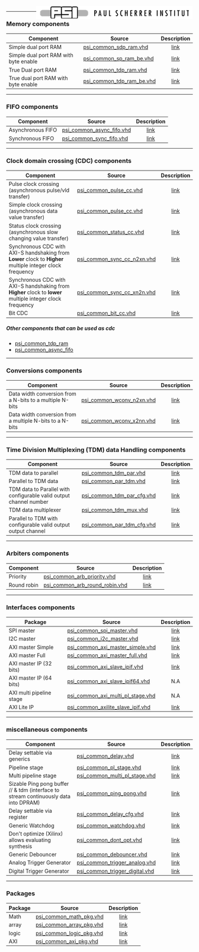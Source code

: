 <img align="right" src="psi_logo.png">

***

### Memory components

Component 				                      | Source                                                      | Description
----------------------------------------|-------------------------------------------------------------|:-------------------------------------------:
Simple dual port RAM 										| [psi_common_sdp_ram.vhd](../hdl/psi_common_sdp_ram.vhd)	 		 	| [link](ch3_memories/ch3_1_sdp_ram.md)  
Simple dual port RAM with byte enable  	| [psi_common_sp_ram_be.vhd](../hdl/psi_common_sp_ram_be.vhd)    | [link](ch3_memories/ch3_2_sp_ram_be.md)  
True Dual port RAM  										| [psi_common_tdp_ram.vhd](../hdl/psi_common_tdp_ram.vhd)	  		| [link](ch3_memories/ch3_3_tdp_ram.md)    
True dual port RAM with byte enable  		| [psi_common_tdp_ram_be.vhd](../hdl/psi_common_tdp_ram_be.vhd)	| [link](ch3_memories/ch3_4_tdp_ram_be.md)    

***

### FIFO components
Component     				  | Source                                                      | Description
------------------------|-------------------------------------------------------------|:-------------------------------------------:
Asynchronous FIFO 			| [psi_common_async_fifo.vhd](../hdl/psi_common_async_fifo.vhd)	| [link](ch4_fifos/ch4_1_async_fifo.md)  
Synchronous FIFO  			| [psi_common_sync_fifo.vhd](../hdl/psi_common_sync_fifo.vhd)    | [link](ch4_fifos/ch4_2_sync_fifo.md)    

***

### Clock domain crossing (CDC) components
Component     					| Source                                                      | Description
------------------------|-------------------------------------------------------------|:-------------------------------------------:
Pulse clock crossing  (asynchronous pulse/vld transfer)	| [psi_common_pulse_cc.vhd](../hdl/psi_common_pulse_cc.vhd)   	  | [link](ch5_cc/ch5_1_pulse_cc.md)   
Simple clock crossing (asynchronous data value transfer) | [psi_common_pulse_cc.vhd](../hdl/psi_common_simple_cc.vhd)   	  | [link](ch5_cc/ch5_2_simple_cc.md)    
Status clock crossing (asynchronous slow changing value transfer) | [psi_common_status_cc.vhd](../hdl/psi_common_status_cc.vhd) | [link](ch5_cc/ch5_3_status_cc.md)  
Synchronous CDC with AXI-S handshaking from **Lower** clock to **Higher** multiple integer clock frequency  | [psi_common_sync_cc_n2xn.vhd](../hdl/psi_common_sync_cc_n2xn.vhd)  |  [link](ch5_cc/ch5_4_sync_cc_n2xn.md)  
Synchronous CDC with AXI-S handshaking from **Higher** clock to **lower** multiple integer clock frequency  | [psi_common_sync_cc_xn2n.vhd](../hdl/psi_common_sync_cc_xn2n.vhd)   |  [link](ch5_cc/ch5_5_sync_cc_xn2n.md)  
Bit CDC  | [psi_common_bit_cc.vhd](../../hdl/psi_common_bit_cc.vhd)   | [link](ch5_cc/ch5_6_bit_cc.md)  

##### Other components that can be used as cdc
- [psi_common_tdp_ram](ch3_memories/ch3_3_tdp_ram.md)
- [psi_common_async_fifo](ch4_fifos/ch4_1_async_fifo.md)

***

### Conversions components
Component     				  | Source                                                      | Description
------------------------|-------------------------------------------------------------|:-------------------------------------------:
Data width conversion from a N-bits to a multiple N-bits 		| [psi_common_wconv_n2xn.vhd](../hdl/psi_common_wconv_n2xn.vhd)	| [link](ch7_conversions/ch7_2_wconv_n2xn.md)  
Data width conversion from a multiple N-bits to a N-bits  	| [psi_common_wconv_x2nn.vhd](../hdl/psi_common_wconv_xn2n.vhd)    | [link](ch7_conversions/ch7_2_wconv_xn2n.md)

***

### Time Division Multiplexing (TDM) data Handling components
Component 					    | Source                                                      | Description
------------------------|-------------------------------------------------------------|:-------------------------------------------:
TDM data to parallel  	| [psi_common_tdm_par.vhd](../hdl/psi_common_tdm_par.vhd)   			|  [link](ch8_tdm_handling/ch8_2_tdm_par.md)
Parallel to TDM data  	| [psi_common_par_tdm.vhd](../hdl/psi_common_par_tdm.vhd)  				|  [link](ch8_tdm_handling/ch8_1_par.md)
TDM data to Parallel with configurable valid output channel number  |   [psi_common_tdm_par_cfg.vhd](../hdl/psi_common_tdm_par_cfg.vhd)  				|  [link](ch8_tdm_handling/ch8_3_tdm_par_cfg.md)  
TDM data multiplexer    | [psi_common_tdm_mux.vhd](../hdl/psi_common_tdm_mux.vhd)  | [link](ch8_tdm_handling/ch8_4_tdm_mux.md)  
Parallel to TDM with configurable valid output output channel |  [psi_common_par_tdm_cfg.vhd](../hdl/psi_common_par_tdm_cfg.vhd)  				|  [link](ch8_tdm_handling/ch8_5_par_tdm_cfg.md)
***

### Arbiters components
Component					  | 									Source                                    | Description
--------------------|-------------------------------------------------------------|:----------------------------------------:
Priority  					| [psi_common_arb_priority.vhd](../hdl/psi_common_arb_priority.vhd)   | [link](ch9_arbiters/ch9_1_arb_priority.md)  
Round robin  			  | [psi_common_arb_round_robin.vhd](../hdl/psi_common_arb_round_robin.vhd)   | [link](ch9_arbiters/ch9_2_arb_round_robin.md)  

***

### Interfaces components
Package   								| 									Source                                    						  	| Description
--------------------------|-----------------------------------------------------------------------------|:----------------------------------------:
SPI master  							| [psi_common_spi_master.vhd](../hdl/psi_common_spi_master.vhd)   					  | [link](ch10_interfaces/ch10_1_spi_master.md)  
I2C master  							| [psi_common_i2c_master.vhd](../hdl/psi_common_i2c_master.vhd)   						| [link](ch10_interfaces/ch10_2_i2c_master.md)  
AXI master Simple   			| [psi_common_axi_master_simple.vhd](../hdl/psi_common_axi_master_simple.vhd) | [link](ch10_interfaces/ch10_3_axi_master_simple.md)  
AXI master Full  	  			| [psi_common_axi_master_full.vhd](../hdl/psi_common_axi_master_full.vhd) 		| [link](ch10_interfaces/ch10_4_axi_master_full.md)  
AXI master IP (32 bits)	  | [psi_common_axi_slave_ipif.vhd](../hdl/psi_common_axi_slave_ipif.vhd)   		| [link](ch10_interfaces/ch10_5_axi_slave_ipif.md)  
AXI master IP (64 bits)	  | [psi_common_axi_slave_ipif64.vhd](../hdl/psi_common_axi_slave_ipif64.vhd)   	 | N.A
AXI multi pipeline stage  | [psi_common_axi_multi_pl_stage.vhd](../hdl/psi_common_axi_multi_pl_stage.vhd)  | N.A  
AXI Lite IP								| [psi_common_axilite_slave_ipif.vhd](../hdl/psi_common_axilite_slave_ipif.vhd)|[link](ch10_interfaces/ch10_6_axilite_slave_ipif.md)
***

### miscellaneous components
Component         		      | Source                                                      | Description
----------------------------|-------------------------------------------------------------|:-------------------------------------------:
Delay settable via generics	| [psi_common_delay.vhd](../hdl/psi_common_delay.vhd)					| [link](ch11_misc/ch11_1_delay.md)  
Pipeline stage  			    	| [psi_common_pl_stage.vhd](../hdl/psi_common_pl_stage.vhd)   | [link](ch11_misc/ch11_2_pl_stage.md)    
Multi pipeline stage      	| [psi_common_multi_pl_stage.vhd](../hdl/psi_common_multi_pl_stage.vhd)   | [link](ch11_misc/ch11_3_multi_pl_stage.md)   
Sizable Ping pong buffer // & tdm (interface to stream continuously data into DPRAM)  	        | [psi_common_ping_pong.vhd](../hdl/psi_common_ping_pong.vhd) | [link](ch11_misc/ch11_4_ping_pong.md)   
Delay settable via register | [psi_common_delay_cfg.vhd](../hdl/psi_common_delay_cfg.vhd) | [link](ch11_misc/ch11_5_delay_cfg.md)   
Generic Watchdog 						| [psi_common_watchdog.vhd](../hdl/psi_common_watchdog.vhd)   | [link](ch11_misc/ch11_6_watchdog.md)  
Don't optimize (Xilinx) allows evaluating synthesis  | [psi_common_dont_opt.vhd](../hdl/psi_common_dont_opt.vhd)   | [link](ch11_misc/ch11_7_dont_opt.md)  
Generic Debouncer  					| [psi_common_debouncer.vhd](../hdl/psi_common_debouncer.vhd)  | [link](ch11_misc/ch11_8_debouncer.md)  
Analog Trigger Generator  	| [psi_common_trigger_analog.vhd](../hdl/psi_trigger_analog.vhd)  | [link](ch11_misc/ch11_9_trigger_analog.md)  
Digital Trigger Generator  	| [psi_common_trigger_digital.vhd](../hdl/psi_trigger_digital.vhd)  | [link](ch11_misc/ch11_10_trigger_digital.md)  
***

### Packages

Package    					| 									Source                                    | Description
--------------------|-------------------------------------------------------------|:----------------------------------------:
Math  							| [psi_common_math_pkg.vhd](../hdl/psi_common_math_pkg.vhd)	 	| [link](ch2_packages/ch2_packages.md)  
array 							| [psi_common_array_pkg.vhd](../hdl/psi_common_array_pkg.vhd) | [link](ch2_packages/ch2_packages.md)  
logic								| [psi_common_logic_pkg.vhd](../hdl/psi_common_logic_pkg.vhd)	| [link](ch2_packages/ch2_packages.md)     
AXI 							  | [psi_common_axi_pkg.vhd](../hdl/psi_common_axi_pkg.vhd)			| [link](ch2_packages/ch2_packages.md)
